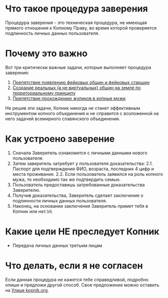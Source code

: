 # Что такое процедура заверения

Процедура заверения - это техническая процедура, не имеющая прямого отношения к Копному Праву, во время которой проверяется подлинность личных данных пользователя.

# Почему это важно

Вот три критически важные задачи, которые выполняет процедура заверения:

1. [Препятствие появлению фейковых общин и фейковых старшин](why-passport.md)
2. [Создание реальных (а не виртуальных) общин на земле по территориальному принципу](why-placement.md)
3. [Препятствие прохождению жуликов в копные мужи](why-family.md)

Не решив эти задачи, Копник никогда не станет эффективным инструментом копного объединения и не справится с возложенной на него задачей всемирного славянского объединения.

# Как устроено заверение

1. Сначала Заверитель ознакомится с личными данными нового пользователя.
2. Затем заверитель затребует у пользователя доказательства:
   2.1. Паспорт для подтверждения ФИО, возраста, последних 4 цифр и места проживания.
   2.2. Если пользователь заявился на роль копного мужа, то необходимо так же подтвердить семью.
3. Пользователь предоставишь затребованные доказательства Заверителю.
4. Получив доказательства, Заверитель сделает заключение о подлинности личных данных пользователя.
5. Наконец, на основании заключения Заверитель примет тебя в Копник или нет.\n\
# Какие цели НЕ преследует Копник

 - Передача личных данных третьим лицам

# Что делать, если я не согласен

Если данная процедура не кажется тебе справедливой, подробно опиши и предложи другой способ. Свое предложение можно оставить на [Улице kopnik.org](https://vk.me/join/gPg9/g6wjgknBe034BdDdOdcjvU1MtJKZ7o=).
